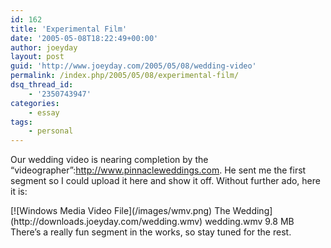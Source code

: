 ```yaml
---
id: 162
title: 'Experimental Film'
date: '2005-05-08T18:22:49+00:00'
author: joeyday
layout: post
guid: 'http://www.joeyday.com/2005/05/08/wedding-video'
permalink: /index.php/2005/05/08/experimental-film/
dsq_thread_id:
    - '2350743947'
categories:
    - essay
tags:
    - personal
---
```


Our wedding video is nearing completion by the “videographer”:http://www.pinnacleweddings.com. He sent me the first segment so I could upload it here and show it off. Without further ado, here it is:

<div class="filetile">[![Windows Media Video File](/images/wmv.png) The Wedding](http://downloads.joeyday.com/wedding.wmv)  
wedding.wmv  
9.8 MB</div>There’s a really fun segment in the works, so stay tuned for the rest.